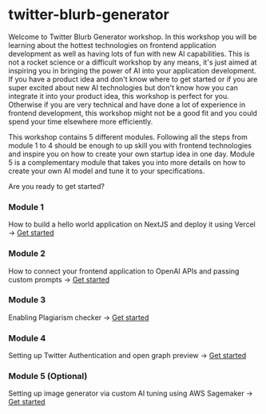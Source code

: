 # twitter-blurb-generator

Welcome to Twitter Blurb Generator workshop. In this workshop you will be learning about the hottest technologies on frontend application development as well as having lots of fun with new AI capabilities. This is not a rocket science or a difficult workshop by any means, it's just aimed at inspiring you in bringing the power of AI into your application development. If you have a product idea and don't know where to get started or if you are super excited about new AI technologies but don't know how you can integrate it into your product idea, this workshop is perfect for you. Otherwise if you are very technical and have done a lot of experience in frontend development, this workshop might not be a good fit and you could spend your time elsewhere more efficiently.

This workshop contains 5 different modules. Following all the steps from module 1 to 4 should be enough to up skill you with frontend technologies and inspire you on how to create your own startup idea in one day. Module 5 is a complementary module that takes you into more details on how to create your own AI model and tune it to your specifications.

Are you ready to get started?

### Module 1

How to build a hello world application on NextJS and deploy it using Vercel ->
[Get started](/module1/index.md)

### Module 2

How to connect your frontend application to OpenAI APIs and passing custom prompts ->
[Get started](/module2/index.md)

### Module 3

Enabling Plagiarism checker ->
[Get started](/module3/index.md)

### Module 4

Setting up Twitter Authentication and open graph preview ->
[Get started](/module4/index.md)

### Module 5 (Optional)

Setting up image generator via custom AI tuning using AWS Sagemaker ->
[Get started](/module5/index.md)

